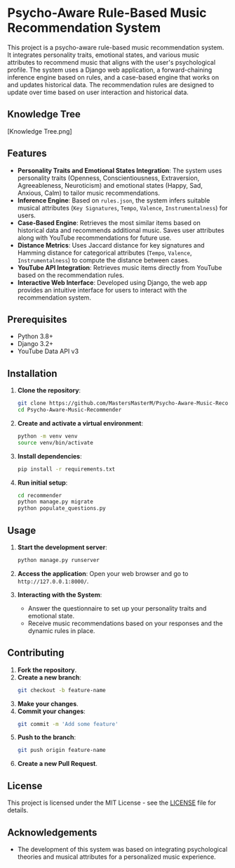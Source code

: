 # Psycho-Aware Rule-Based Music Recommendation System

This project is a psycho-aware rule-based music recommendation system. It integrates personality traits, emotional states, and various music attributes to recommend music that aligns with the user's psychological profile. The system uses a Django web application, a forward-chaining inference engine based on rules, and a case-based engine that works on and updates historical data. The recommendation rules are designed to update over time based on user interaction and historical data.

## Knowledge Tree
[Knowledge Tree.png]

## Features

- **Personality Traits and Emotional States Integration**: The system uses personality traits (Openness, Conscientiousness, Extraversion, Agreeableness, Neuroticism) and emotional states (Happy, Sad, Anxious, Calm) to tailor music recommendations.
- **Inference Engine**: Based on `rules.json`, the system infers suitable musical attributes (`Key Signatures`, `Tempo`, `Valence`, `Instrumentalness`) for users.
- **Case-Based Engine**: Retrieves the most similar items based on historical data and recommends additional music. Saves user attributes along with YouTube recommendations for future use.
- **Distance Metrics**: Uses Jaccard distance for key signatures and Hamming distance for categorical attributes (`Tempo`, `Valence`, `Instrumentalness`) to compute the distance between cases.
- **YouTube API Integration**: Retrieves music items directly from YouTube based on the recommendation rules.
- **Interactive Web Interface**: Developed using Django, the web app provides an intuitive interface for users to interact with the recommendation system.

## Prerequisites

- Python 3.8+
- Django 3.2+
- YouTube Data API v3

## Installation

1. **Clone the repository**:
    ```bash
    git clone https://github.com/MastersMasterM/Psycho-Aware-Music-Recommender.git
    cd Psycho-Aware-Music-Recommender
    ```

2. **Create and activate a virtual environment**:
    ```bash
    python -m venv venv
    source venv/bin/activate
    ```

3. **Install dependencies**:
    ```bash
    pip install -r requirements.txt
    ```

4. **Run initial setup**:
    ```bash
    cd recommender
    python manage.py migrate
    python populate_questions.py
    ```

## Usage

1. **Start the development server**:
    ```bash
    python manage.py runserver
    ```

2. **Access the application**:
    Open your web browser and go to `http://127.0.0.1:8000/`.

3. **Interacting with the System**:
    - Answer the questionnaire to set up your personality traits and emotional state.
    - Receive music recommendations based on your responses and the dynamic rules in place.

## Contributing

1. **Fork the repository**.
2. **Create a new branch**:
    ```bash
    git checkout -b feature-name
    ```
3. **Make your changes**.
4. **Commit your changes**:
    ```bash
    git commit -m 'Add some feature'
    ```
5. **Push to the branch**:
    ```bash
    git push origin feature-name
    ```
6. **Create a new Pull Request**.

## License

This project is licensed under the MIT License - see the [LICENSE](LICENSE) file for details.

## Acknowledgements

- The development of this system was based on integrating psychological theories and musical attributes for a personalized music experience.